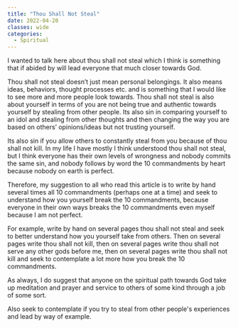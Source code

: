 ```yaml
---
title: "Thou Shall Not Steal"
date: 2022-04-20
classes: wide
categories:
  - Spiritual 
---
```


I wanted to talk here about thou shall not steal which I think is something that if abided by will lead everyone that much closer towards God.

Thou shall not steal doesn’t just mean personal belongings. It also means ideas, behaviors, thought processes etc. and is something that I would like to see more and more people look towards. Thou shall not steal is also about yourself in terms of you are not being true and authentic towards yourself by stealing from other people. Its also sin in comparing yourself to an idol and stealing from other thoughts and then changing the way you are based on others’ opinions/ideas but not trusting yourself.

Its also sin if you allow others to constantly steal from you because of thou shall not kill. In my life I have mostly I think understood thou shall not steal, but I think everyone has their own levels of wrongness and nobody commits the same sin, and nobody follows by word the 10 commandments by heart because nobody on earth is perfect.

Therefore, my suggestion to all who read this article is to write by hand several times all 10 commandments (perhaps one at a time) and seek to understand how you yourself break the 10 commandments, because everyone in their own ways breaks the 10 commandments even myself because I am not perfect.

For example, write by hand on several pages thou shall not steal and seek to better understand how you yourself take from others. Then on several pages write thou shall not kill, then on several pages write thou shall not serve any other gods before me, then on several pages write thou shall not kill and seek to contemplate a lot more how you break the 10 commandments. 

As always, I do suggest that anyone on the spiritual path towards God take up meditation and prayer and service to others of some kind through a job of some sort.

Also seek to contemplate if you try to steal from other people's experiences and lead by way of example.
